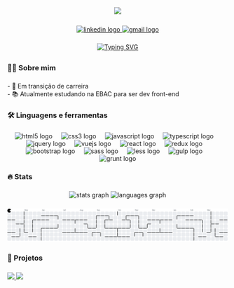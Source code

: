<div align="center">
  <img height="150" src="https://media4.giphy.com/media/v1.Y2lkPTc5MGI3NjExZGR3NW5kZHNpcTRhaTluZHR4ZXYwdzRzZ3UyY2g0dGt6cHN2NjdhbiZlcD12MV9pbnRlcm5hbF9naWZfYnlfaWQmY3Q9cw/F73KLZL9eAfDcDQFAt/giphy.gif"  />
</div>

###

<div align="center">
  <a href="https://www.linkedin.com/in/magialis/" target="_blank">
    <img src="https://img.shields.io/static/v1?message=LinkedIn&logo=linkedin&label=&color=0077B5&logoColor=white&labelColor=&style=for-the-badge" height="25" alt="linkedin logo"  />
  </a>
  <a href="mailto:lmagiac@gmail.com" target="_blank">
    <img src="https://img.shields.io/static/v1?message=Gmail&logo=gmail&label=&color=D14836&logoColor=white&labelColor=&style=for-the-badge" height="25" alt="gmail logo"  />
  </a>
</div>

###

<div align="center">
  <a href="https://git.io/typing-svg"><img src="https://readme-typing-svg.demolab.com?font=Fira+Code&size=28&pause=1000&color=C792EA&width=435&lines=Bem+vindo+ao+meu+perfil+%F0%9F%91%8B" alt="Typing SVG" /></a>
</div>

##

<h3 align="left">👩‍💻  Sobre mim</h3>

###

<p align="left">- 🔄️ Em transição de carreira<br>- 📚 Atualmente estudando na EBAC para ser dev front-end</p>

###

<h3 align="left">🛠 Linguagens e ferramentas</h3>

###

<div align="center">
  <img src="https://cdn.jsdelivr.net/gh/devicons/devicon/icons/html5/html5-original.svg" height="40" alt="html5 logo"  />
  <img width="12" />
  <img src="https://cdn.jsdelivr.net/gh/devicons/devicon/icons/css3/css3-original.svg" height="40" alt="css3 logo"  />
  <img width="12" />
  <img src="https://cdn.jsdelivr.net/gh/devicons/devicon/icons/javascript/javascript-original.svg" height="40" alt="javascript logo"  />
  <img width="12" />
  <img src="https://cdn.jsdelivr.net/gh/devicons/devicon/icons/typescript/typescript-original.svg" height="40" alt="typescript logo"  />
  <img width="12" />
  <img src="https://cdn.jsdelivr.net/gh/devicons/devicon/icons/jquery/jquery-original.svg" height="40" alt="jquery logo"  />
  <img width="12" />
  <img src="https://cdn.jsdelivr.net/gh/devicons/devicon/icons/vuejs/vuejs-original.svg" height="40" alt="vuejs logo"  />
  <img width="12" />
  <img src="https://cdn.jsdelivr.net/gh/devicons/devicon/icons/react/react-original.svg" height="40" alt="react logo"  />
  <img width="12" />
  <img src="https://cdn.jsdelivr.net/gh/devicons/devicon/icons/redux/redux-original.svg" height="40" alt="redux logo"  />
  <img width="12" />
  <img src="https://cdn.jsdelivr.net/gh/devicons/devicon/icons/bootstrap/bootstrap-original.svg" height="40" alt="bootstrap logo"  />
  <img width="12" />
  <img src="https://cdn.jsdelivr.net/gh/devicons/devicon/icons/sass/sass-original.svg" height="40" alt="sass logo"  />
  <img width="12" />
  <img src="https://cdn.jsdelivr.net/gh/devicons/devicon/icons/less/less-plain-wordmark.svg" height="40" alt="less logo"  />
  <img width="12" />
  <img src="https://cdn.jsdelivr.net/gh/devicons/devicon/icons/gulp/gulp-plain.svg" height="40" alt="gulp logo"  />
  <img width="12" />
  <img src="https://cdn.jsdelivr.net/gh/devicons/devicon/icons/grunt/grunt-original.svg" height="40" alt="grunt logo"  />
</div>

###

<h3 align="left">🔥   Stats</h3>

###

<div align="center">
  <img src="https://github-readme-stats.vercel.app/api?username=Magialis&hide_title=false&hide_rank=false&show_icons=true&include_all_commits=true&count_private=true&disable_animations=false&theme=material-palenight&locale=pt-br&hide_border=false&order=1" height="180" alt="stats graph"  />
  <img src="https://github-readme-stats.vercel.app/api/top-langs?username=Magialis&locale=pt-br&hide_title=false&layout=compact&card_width=320&langs_count=6&theme=material-palenight&hide_border=false&order=2" height="180" alt="languages graph"  />
</div>

###

<picture>
  <source media="(prefers-color-scheme: dark)" srcset="https://raw.githubusercontent.com/Magialis/Magialis/output/pacman-contribution-graph-dark.svg">
  <source media="(prefers-color-scheme: light)" srcset="https://raw.githubusercontent.com/Magialis/Magialis/output/pacman-contribution-graph.svg">
  <img alt="pacman contribution graph" src="https://raw.githubusercontent.com/Magialis/Magialis/output/pacman-contribution-graph.svg">
</picture>

###

<h3 align="left">📐   Projetos</h3>

###

<div>
  <a href="https://github.com/Magialis/parcel-evento-ebac">
    <img src="https://github-readme-stats.vercel.app/api/pin/?username=Magialis&repo=parcel-evento-ebac&theme=material-palenight"/>
  </a>
  <a href="https://github.com/Magialis/confeitaria-projeto3-ebac">
    <img src="https://github-readme-stats.vercel.app/api/pin/?username=Magialis&repo=confeitaria-projeto3-ebac&theme=material-palenight"/>
  </a>
</div>

